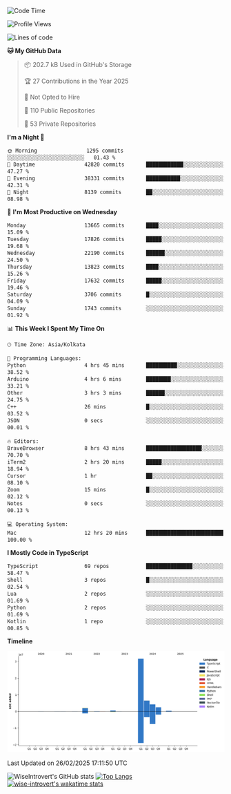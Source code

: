 <!--START_SECTION:waka-->
![Code Time](http://img.shields.io/badge/Code%20Time-2%2C229%20hrs%2050%20mins-blue)

![Profile Views](http://img.shields.io/badge/Profile%20Views-0-blue)

![Lines of code](https://img.shields.io/badge/From%20Hello%20World%20I%27ve%20Written-48.0%20million%20lines%20of%20code-blue)

**🐱 My GitHub Data** 

> 📦 202.7 kB Used in GitHub's Storage 
 > 
> 🏆 27 Contributions in the Year 2025
 > 
> 🚫 Not Opted to Hire
 > 
> 📜 110 Public Repositories 
 > 
> 🔑 53 Private Repositories 
 > 
**I'm a Night 🦉** 

```text
🌞 Morning                1295 commits        ░░░░░░░░░░░░░░░░░░░░░░░░░   01.43 % 
🌆 Daytime                42820 commits       ████████████░░░░░░░░░░░░░   47.27 % 
🌃 Evening                38331 commits       ███████████░░░░░░░░░░░░░░   42.31 % 
🌙 Night                  8139 commits        ██░░░░░░░░░░░░░░░░░░░░░░░   08.98 % 
```
📅 **I'm Most Productive on Wednesday** 

```text
Monday                   13665 commits       ████░░░░░░░░░░░░░░░░░░░░░   15.09 % 
Tuesday                  17826 commits       █████░░░░░░░░░░░░░░░░░░░░   19.68 % 
Wednesday                22190 commits       ██████░░░░░░░░░░░░░░░░░░░   24.50 % 
Thursday                 13823 commits       ████░░░░░░░░░░░░░░░░░░░░░   15.26 % 
Friday                   17632 commits       █████░░░░░░░░░░░░░░░░░░░░   19.46 % 
Saturday                 3706 commits        █░░░░░░░░░░░░░░░░░░░░░░░░   04.09 % 
Sunday                   1743 commits        ░░░░░░░░░░░░░░░░░░░░░░░░░   01.92 % 
```


📊 **This Week I Spent My Time On** 

```text
🕑︎ Time Zone: Asia/Kolkata

💬 Programming Languages: 
Python                   4 hrs 45 mins       ██████████░░░░░░░░░░░░░░░   38.52 % 
Arduino                  4 hrs 6 mins        ████████░░░░░░░░░░░░░░░░░   33.21 % 
Other                    3 hrs 3 mins        ██████░░░░░░░░░░░░░░░░░░░   24.75 % 
C++                      26 mins             █░░░░░░░░░░░░░░░░░░░░░░░░   03.52 % 
JSON                     0 secs              ░░░░░░░░░░░░░░░░░░░░░░░░░   00.01 % 

🔥 Editors: 
BraveBrowser             8 hrs 43 mins       ██████████████████░░░░░░░   70.70 % 
iTerm2                   2 hrs 20 mins       █████░░░░░░░░░░░░░░░░░░░░   18.94 % 
Cursor                   1 hr                ██░░░░░░░░░░░░░░░░░░░░░░░   08.10 % 
Zoom                     15 mins             █░░░░░░░░░░░░░░░░░░░░░░░░   02.12 % 
Notes                    0 secs              ░░░░░░░░░░░░░░░░░░░░░░░░░   00.13 % 

💻 Operating System: 
Mac                      12 hrs 20 mins      █████████████████████████   100.00 % 
```

**I Mostly Code in TypeScript** 

```text
TypeScript               69 repos            ███████████████░░░░░░░░░░   58.47 % 
Shell                    3 repos             █░░░░░░░░░░░░░░░░░░░░░░░░   02.54 % 
Lua                      2 repos             ░░░░░░░░░░░░░░░░░░░░░░░░░   01.69 % 
Python                   2 repos             ░░░░░░░░░░░░░░░░░░░░░░░░░   01.69 % 
Kotlin                   1 repo              ░░░░░░░░░░░░░░░░░░░░░░░░░   00.85 % 
```



**Timeline**

![Lines of Code chart](https://raw.githubusercontent.com/wise-introvert/wise-introvert/master/assets/bar_graph.png)


 Last Updated on 26/02/2025 17:11:50 UTC
<!--END_SECTION:waka-->

![WiseIntrovert's GitHub stats](https://github-readme-stats.vercel.app/api?username=wise-introvert&count_private=true&show_icons=true)
[![Top Langs](https://github-readme-stats.vercel.app/api/top-langs/?username=wise-introvert&langs_count=10)](https://github.com/anuraghazra/github-readme-stats)
[![wise-introvert's wakatime stats](https://github-readme-stats.vercel.app/api/wakatime?username=wiseintrovert)](https://github.com/anuraghazra/github-readme-stats)
